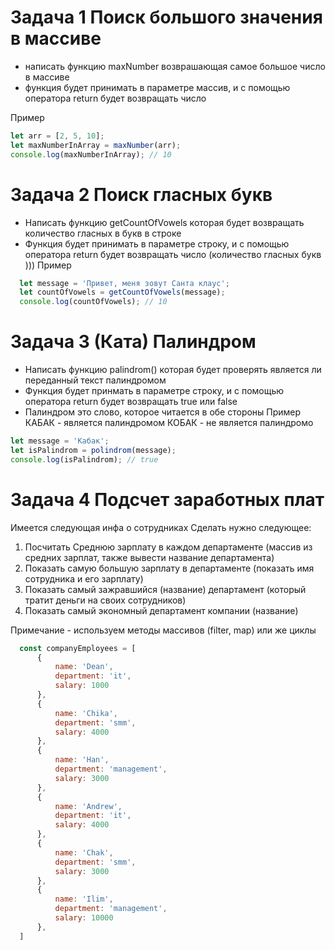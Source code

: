 # Задача 1 Поиск большого значения в массиве
  - написать функцию maxNumber возврашающая самое большое число в массиве
  - функция будет принимать в параметре массив, и с помощью оператора return будет возвращать число

  Пример
  ```JavaScript
  let arr = [2, 5, 10];
  let maxNumberInArray = maxNumber(arr);
  console.log(maxNumberInArray); // 10
  ```
# Задача 2 Поиск гласных букв
  - Написать функцию getCountOfVowels которая будет возвращать количество гласных в букв в строке
  - Функция будет принимать в параметре строку, и с помощью оператора return будет возвращать число (количество гласных букв )))
  Пример
```JavaScript
  let message = 'Привет, меня зовут Санта клаус';
  let countOfVowels = getCountOfVowels(message);
  console.log(countOfVowels); // 10 
```
# Задача 3 (Ката) Пaлиндром
  - Написать функцию palindrom() которая будет проверять является ли переданный текст палиндромом
  - Функция будет принмать в параметре строку, и с помощью оператора return будет возвращать true или false
  - Палиндром это слово, которое читается в обе стороны
  Пример
  КАБАК - является палиндромом
  КОБАК - не является палиндромо

  ```JavaScript
  let message = 'Кабак';
  let isPalindrom = polindrom(message);
  console.log(isPalindrom); // true
  ```

# Задача 4 Подсчет заработных плат
  Имеется следующая инфа о сотрудниках
  Сделать нужно следующее:
  1) Посчитать Среднюю зарплату в каждом департаменте (массив из средних зарплат, также вывести название департамента)
  2) Показать самую большую зарплату в департаменте (показать имя сотрудника и его зарплату)
  3) Показать самый зажравшийся (название) департамент (который тратит деньги на своих сотрудников)
  4) Показать самый экономный департамент компании (название)

  Примечание - используем методы массивов (filter, map) или же циклы
  ```JavaScript
    const companyEmployees = [
        {
            name: 'Dean',
            department: 'it',
            salary: 1000
        },
        {
            name: 'Chika',
            department: 'smm',
            salary: 4000
        },
        {
            name: 'Han',
            department: 'management',
            salary: 3000
        },
        {
            name: 'Andrew',
            department: 'it',
            salary: 4000
        },
        {
            name: 'Chak',
            department: 'smm',
            salary: 3000
        },
        {
            name: 'Ilim',
            department: 'management',
            salary: 10000
        },
    ]
  ```
